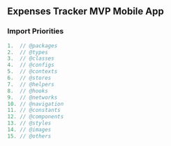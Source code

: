 ## Expenses Tracker MVP Mobile App

### Import Priorities
```js
1.  // @packages
2.  // @types
3.  // @classes
4.  // @configs
5.  // @contexts
6.  // @stores
7.  // @helpers
8.  // @hooks
9.  // @networks
10. // @navigation
11. // @constants
12. // @components
13. // @styles
14. // @images
15. // @others
```

